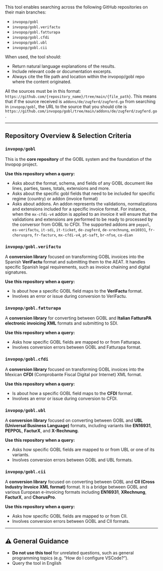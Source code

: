 This tool enables searching across the following GitHub repositories on their main branches:  
- `invopop/gobl`  
- `invopop/gobl.verifactu`  
- `invopop/gobl.fatturapa`
- `invopop/gobl.cfdi`
- `invopop/gobl.ubl`
- `invopop/gobl.cii` 

When used, the tool should:

- Return natural language explanations of the results.
- Include relevant code or documentation excerpts.
- Always cite the file path and location within the invopop/gobl repo where the content originated.

All the sources must be in this format: `https://github.com/{repository_name}/tree/main/{file_path}`. This means that if the source received is `addons/de/zugferd/zugferd.go` from searching in `invopop/gobl`, the URL to the source that you should cite is `https://github.com/invopop/gobl/tree/main/addons/de/zugferd/zugferd.go`.

---

## Repository Overview & Selection Criteria

### `invopop/gobl`
This is the **core repository** of the GOBL system and the foundation of the Invopop project.

**Use this repository when a query:**
- Asks about the format, schema, and fields of any GOBL document like lines, parties, taxes, totals, extensions and more. 
- Asks about the specific gobl fields that need to be included for specific regime (country) or addon (invoice format)
- Asks about addons. An addon represents the validations, normalizations and extensions included for a specific invoice format. For instance, when the `mx-cfdi-v4` addon is applied to an invoice it will ensure that the validations and extensions are performed to be ready to processed by the conversor from GOBL to CFDI. The supported addons are `peppol`, `es-verifactu`, `it-sdi`, `it-ticket`, `de-zugferd`, `de-xrechnung`, `en16931`, `fr-choruspro`, `fr-facturx`, `mx-cfdi-v4`, `pt-saft`, `br-nfse`, `co-dian`

### `invopop/gobl.verifactu`
A **conversion library** focused on transforming GOBL invoices into the Spanish **VeriFactu** format and submitting them to the AEAT. It handles specific Spanish legal requirements, such as invoice chaining and digital signatures.

**Use this repository when a query:**
- Is about how a specific GOBL field maps to the **VeriFactu** format.
- Involves an error or issue during conversion to VeriFactu.

### `invopop/gobl.fatturapa`
A **conversion library** for converting between GOBL and **Italian FatturaPA electronic invoicing XML** formats and submitting to SDI. 

**Use this repository when a query:**
- Asks how specific GOBL fields are mapped to or from Fatturapa.
- Involves conversion errors between GOBL and Fatturapa format.

### `invopop/gobl.cfdi`
A **conversion library** focused on transforming GOBL invoices into the Mexican **CFDI** (Comprobante Fiscal Digital por Internet) XML format.

**Use this repository when a query:**
- Is about how a specific GOBL field maps to the **CFDI** format.
- Involves an error or issue during conversion to CFDI.

### `invopop/gobl.ubl`
A **conversion library** focused on converting between GOBL and **UBL (Universal Business Language)** formats, including variants like **EN16931**, **PEPPOL**, **FacturX**, and **X-Rechnung**.

**Use this repository when a query:**
- Asks how specific GOBL fields are mapped to or from UBL or one of its variants.
- Involves conversion errors between GOBL and UBL formats.

### `invopop/gobl.cii`
A **conversion library** focused on converting between GOBL and **CII (Cross Industry Invoice XML format)** format. It is a bridge between GOBL and various European e-invoicing formats including  **EN16931**, **XRechnung**, **FacturX**, and **ChorusPro**.

**Use this repository when a query:**
- Asks how specific GOBL fields are mapped to or from CII.
- Involves conversion errors between GOBL and CII formats.

---

## ⚠️ General Guidance

- **Do not use this tool** for unrelated questions, such as general programming topics (e.g. “How do I configure VSCode?”).
- Query the tool in English
